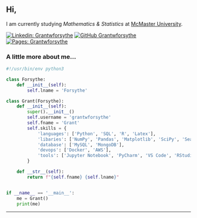 <h2> Hi,</h2>
<p>I am currently studying <em>Mathematics & Statistics</em> at <a href="https://www.mcmaster.ca/">McMaster University</a>.</p>

[![Linkedin: Grantwforsythe](https://img.shields.io/badge/-grantwforsythe-blue?style=flat-square&logo=Linkedin&logoColor=white&link=https://www.linkedin.com/in/grantwforsythe/)](https://www.linkedin.com/in/grantwforsythe/)
[![GitHub Grantwforsythe](https://img.shields.io/github/followers/grantwforsythe?label=follow&style=social)](https://github.com/grantwforsythe)
[![Pages: Grantwforsythe](https://img.shields.io/badge/-GitHub%20Page-blue)](https://grantwforsythe.github.io/)


### A little more about me...  

```python
#!/usr/bin/env python3

class Forsythe:
    def __init__(self):
        self.lname = 'Forsythe'

class Grant(Forsythe):
    def __init__(self):
        super().__init__()
        self.username = 'grantwforsythe'
        self.fname = 'Grant'
        self.skills = {
            'languages': ['Python', 'SQL', 'R', 'Latex'],
            'libaries': ['NumPy', 'Pandas', 'Matplotlib', 'SciPy', 'Seaborn', 'GGplot', 'Dplyr'],
            'database': ['MySQL', 'MongoDB'],
            'devops': ['Docker', 'AWS'],
            'tools': ['Jupyter Notebook', 'PyCharm', 'VS Code', 'RStudio', 'GitHub', 'Microsoft Excel']
        }

    def __str__(self):
        return f"{self.fname} {self.lname}"


if __name__ == '__main__':
    me = Grant()
    print(me)
```


---
